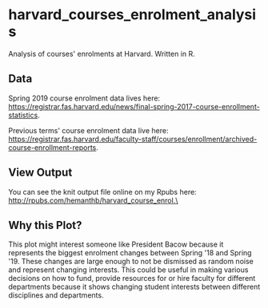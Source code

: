# harvard_courses_enrolment_analysis
Analysis of courses' enrolments at Harvard. Written in R.

## Data
Spring 2019 course enrolment data lives here: https://registrar.fas.harvard.edu/news/final-spring-2017-course-enrollment-statistics.

Previous terms' course enrolment data live here: https://registrar.fas.harvard.edu/faculty-staff/courses/enrollment/archived-course-enrollment-reports.

## View Output
You can see the knit output file online on my Rpubs here: http://rpubs.com/hemanthb/harvard_course_enrol.\

## Why this Plot?
This plot might interest someone like President Bacow because it represents the biggest enrolment changes between Spring '18 and Spring '19. These changes are large enough to not be dismissed as random noise and represent changing interests. This could be useful in making various decisions on how to fund, provide resources for or hire faculty for different departments because it shows changing student interests between different disciplines and departments.
